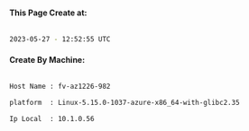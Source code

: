 
   
#### This Page Create at:

```bash

2023-05-27 - 12:52:55 UTC

```

#### Create By Machine:

```bash

Host Name : fv-az1226-982

platform  : Linux-5.15.0-1037-azure-x86_64-with-glibc2.35

Ip Local  : 10.1.0.56

```

